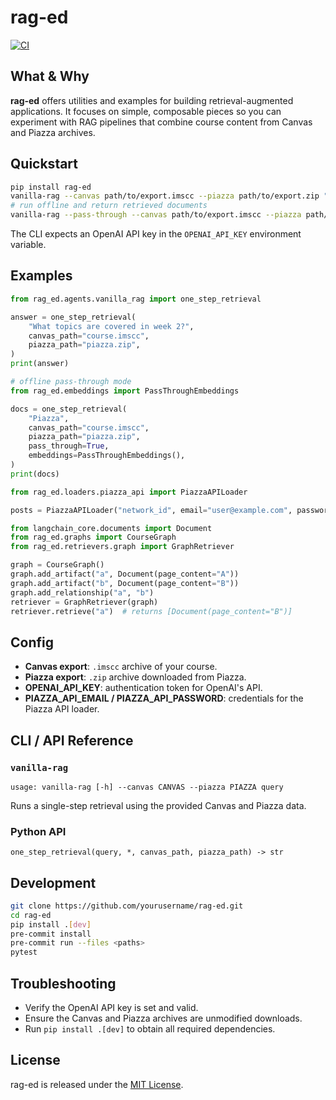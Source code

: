 # rag-ed

[![CI](https://github.com/cmccomb/rag-ed/actions/workflows/ci.yml/badge.svg)](https://github.com/cmccomb/rag-ed/actions/workflows/ci.yml)

## What & Why

**rag-ed** offers utilities and examples for building retrieval-augmented applications. It focuses on simple, composable pieces so you can experiment with RAG pipelines that combine course content from Canvas and Piazza archives.

## Quickstart

```bash
pip install rag-ed
vanilla-rag --canvas path/to/export.imscc --piazza path/to/export.zip "What is due next week?"
# run offline and return retrieved documents
vanilla-rag --pass-through --canvas path/to/export.imscc --piazza path/to/export.zip "Piazza"
```

The CLI expects an OpenAI API key in the `OPENAI_API_KEY` environment variable.

## Examples

```python
from rag_ed.agents.vanilla_rag import one_step_retrieval

answer = one_step_retrieval(
    "What topics are covered in week 2?",
    canvas_path="course.imscc",
    piazza_path="piazza.zip",
)
print(answer)

# offline pass-through mode
from rag_ed.embeddings import PassThroughEmbeddings

docs = one_step_retrieval(
    "Piazza",
    canvas_path="course.imscc",
    piazza_path="piazza.zip",
    pass_through=True,
    embeddings=PassThroughEmbeddings(),
)
print(docs)
```

```python
from rag_ed.loaders.piazza_api import PiazzaAPILoader

posts = PiazzaAPILoader("network_id", email="user@example.com", password="pw").load()
```

```python
from langchain_core.documents import Document
from rag_ed.graphs import CourseGraph
from rag_ed.retrievers.graph import GraphRetriever

graph = CourseGraph()
graph.add_artifact("a", Document(page_content="A"))
graph.add_artifact("b", Document(page_content="B"))
graph.add_relationship("a", "b")
retriever = GraphRetriever(graph)
retriever.retrieve("a")  # returns [Document(page_content="B")]
```

## Config

- **Canvas export**: `.imscc` archive of your course.
- **Piazza export**: `.zip` archive downloaded from Piazza.
- **OPENAI_API_KEY**: authentication token for OpenAI's API.
- **PIAZZA_API_EMAIL / PIAZZA_API_PASSWORD**: credentials for the Piazza API loader.

## CLI / API Reference

### `vanilla-rag`

```
usage: vanilla-rag [-h] --canvas CANVAS --piazza PIAZZA query
```

Runs a single-step retrieval using the provided Canvas and Piazza data.

### Python API

`one_step_retrieval(query, *, canvas_path, piazza_path) -> str`

## Development

```bash
git clone https://github.com/yourusername/rag-ed.git
cd rag-ed
pip install .[dev]
pre-commit install
pre-commit run --files <paths>
pytest
```

## Troubleshooting

- Verify the OpenAI API key is set and valid.
- Ensure the Canvas and Piazza archives are unmodified downloads.
- Run `pip install .[dev]` to obtain all required dependencies.

## License

rag-ed is released under the [MIT License](LICENSE).


